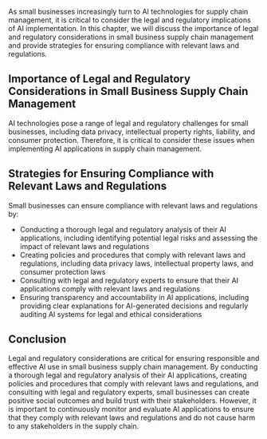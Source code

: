

As small businesses increasingly turn to AI technologies for supply chain management, it is critical to consider the legal and regulatory implications of AI implementation. In this chapter, we will discuss the importance of legal and regulatory considerations in small business supply chain management and provide strategies for ensuring compliance with relevant laws and regulations.

Importance of Legal and Regulatory Considerations in Small Business Supply Chain Management
-------------------------------------------------------------------------------------------

AI technologies pose a range of legal and regulatory challenges for small businesses, including data privacy, intellectual property rights, liability, and consumer protection. Therefore, it is critical to consider these issues when implementing AI applications in supply chain management.

Strategies for Ensuring Compliance with Relevant Laws and Regulations
---------------------------------------------------------------------

Small businesses can ensure compliance with relevant laws and regulations by:

* Conducting a thorough legal and regulatory analysis of their AI applications, including identifying potential legal risks and assessing the impact of relevant laws and regulations
* Creating policies and procedures that comply with relevant laws and regulations, including data privacy laws, intellectual property laws, and consumer protection laws
* Consulting with legal and regulatory experts to ensure that their AI applications comply with relevant laws and regulations
* Ensuring transparency and accountability in AI applications, including providing clear explanations for AI-generated decisions and regularly auditing AI systems for legal and ethical considerations

Conclusion
----------

Legal and regulatory considerations are critical for ensuring responsible and effective AI use in small business supply chain management. By conducting a thorough legal and regulatory analysis of their AI applications, creating policies and procedures that comply with relevant laws and regulations, and consulting with legal and regulatory experts, small businesses can create positive social outcomes and build trust with their stakeholders. However, it is important to continuously monitor and evaluate AI applications to ensure that they comply with relevant laws and regulations and do not cause harm to any stakeholders in the supply chain.
